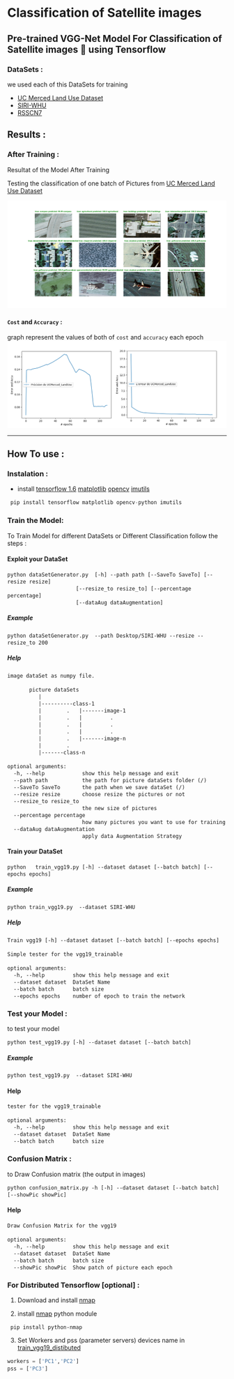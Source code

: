 # Classification of Satellite images

## Pre-trained VGG-Net Model For Classification of Satellite images :rocket: using Tensorflow

###  DataSets :
we used each of this DataSets for training

 - [UC Merced Land Use Dataset](http://weegee.vision.ucmerced.edu/datasets/landuse.html)
 - [SIRI-WHU](http://www.lmars.whu.edu.cn/prof_web/zhongyanfei/e-code.html)
 - [RSSCN7](http://www.lmars.whu.edu.cn/xia/AID-project.html)
 
## Results :
### After Training : 
Resultat of the Model After Training

Testing the classification of one batch of Pictures from [UC Merced Land Use Dataset](http://weegee.vision.ucmerced.edu/datasets/landuse.html) 

![afterTrain](images/test19_UCMerced_LandUse.png ' classification of batch of pictre after Training')

#### `Cost` and `Accuracy` : 
graph represent the values of both of `cost` and `accuracy` each epoch
![graph](images/acc19_cost19_UCMerced_LandUse.png 'graph of Accuracy and cost')
- - - -
## How To use :

### Instalation :

* install [tensorflow 1.6](https://github.com/SakhriHoussem/How-to-install-tensorflow-gpu) [matplotlib](https://matplotlib.org/) [opencv](https://pypi.org/project/opencv-python/) [imutils](https://pypi.org/project/imutils)
```python
 pip install tensorflow matplotlib opencv-python imutils
 ```
### Train the Model:
To Train Model for different DataSets or Different Classification follow the steps : 

#### Exploit your DataSet
```shell
python dataSetGenerator.py  [-h] --path path [--SaveTo SaveTo] [--resize resize]
                      [--resize_to resize_to] [--percentage percentage]
                      [--dataAug dataAugmentation]
```

##### Example
```shell
python dataSetGenerator.py  --path Desktop/SIRI-WHU --resize --resize_to 200
```

##### Help
```shell
image dataSet as numpy file.

       picture dataSets
          |
          |----------class-1
          |        .   |-------image-1
          |        .   |         .
          |        .   |         .
          |        .   |         .
          |        .   |-------image-n
          |        .
          |-------class-n

optional arguments:
  -h, --help            show this help message and exit
  --path path           the path for picture dataSets folder (/)
  --SaveTo SaveTo       the path when we save dataSet (/)
  --resize resize       choose resize the pictures or not
  --resize_to resize_to
                        the new size of pictures
  --percentage percentage
                        how many pictures you want to use for training
  --dataAug dataAugmentation
                        apply data Augmentation Strategy
 ```
#### Train your DataSet
```shell
python   train_vgg19.py [-h] --dataset dataset [--batch batch] [--epochs epochs]
```

##### Example
```shell
python train_vgg19.py  --dataset SIRI-WHU
```

##### Help
```shell
Train vgg19 [-h] --dataset dataset [--batch batch] [--epochs epochs]

Simple tester for the vgg19_trainable

optional arguments:
  -h, --help         show this help message and exit
  --dataset dataset  DataSet Name
  --batch batch      batch size
  --epochs epochs    number of epoch to train the network
```
### Test your Model :
to test your model 
```shell
python test_vgg19.py [-h] --dataset dataset [--batch batch]
```

##### Example
```shell
python test_vgg19.py  --dataset SIRI-WHU
```

#### Help
```shell
tester for the vgg19_trainable

optional arguments:
  -h, --help         show this help message and exit
  --dataset dataset  DataSet Name
  --batch batch      batch size
```
### Confusion Matrix : 
to Draw Confusion matrix (the output in images)
```shell
python confusion_matrix.py -h [-h] --dataset dataset [--batch batch] [--showPic showPic]
```
#### Help
```shell
Draw Confusion Matrix for the vgg19

optional arguments:
  -h, --help         show this help message and exit
  --dataset dataset  DataSet Name
  --batch batch      batch size
  --showPic showPic  Show patch of picture each epoch
```

### For Distributed Tensorflow [optional] : 

1. Download and install [nmap](https://nmap.org/)
 
2. install [nmap](https://pypi.org/project/python-nmap/) python module
```
 pip install python-nmap
```
3. Set Workers and pss (parameter servers) devices name in [train_vgg19_distibuted](train_vgg19_distibuted.py)
 ```python
workers = ['PC1','PC2']
pss = ['PC3']
 ```

